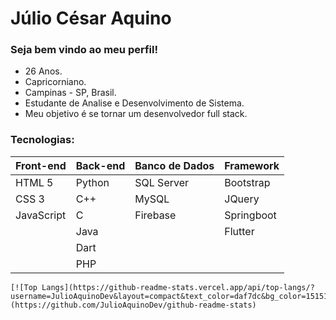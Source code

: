 # Júlio César Aquino

### Seja bem vindo ao meu perfil!

- 26 Anos.
- Capricorniano.
- Campinas - SP, Brasil.
- Estudante de Analise e Desenvolvimento de Sistema.
- Meu objetivo é se tornar um desenvolvedor full stack.

### Tecnologias:

| Front-end  | Back-end | Banco de Dados | Framework  |
| ---------- | -------- | -------------- | ---------- |
| HTML 5     | Python   | SQL Server     | Bootstrap  |
| CSS 3      | C++      | MySQL          | JQuery     |
| JavaScript | C        | Firebase       | Springboot |
|            | Java     |                | Flutter    |
|            | Dart     |                |            |
|            | PHP      |                |            |

```
[![Top Langs](https://github-readme-stats.vercel.app/api/top-langs/?username=JulioAquinoDev&layout=compact&text_color=daf7dc&bg_color=151515)](https://github.com/JulioAquinoDev/github-readme-stats)
```